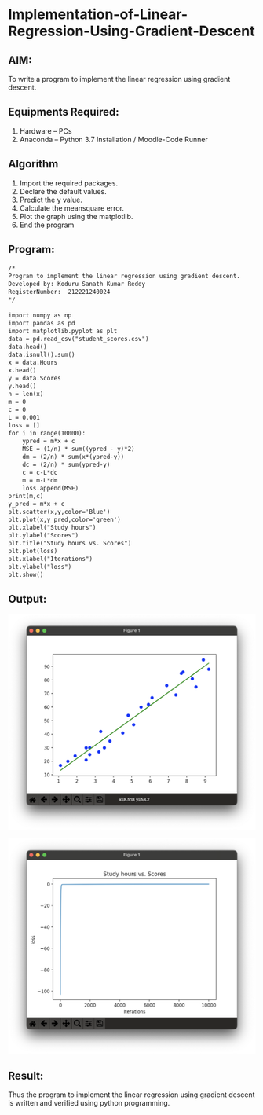 # Implementation-of-Linear-Regression-Using-Gradient-Descent

## AIM:
To write a program to implement the linear regression using gradient descent.

## Equipments Required:
1. Hardware – PCs
2. Anaconda – Python 3.7 Installation / Moodle-Code Runner

## Algorithm
1. Import the required packages.
2. Declare the default values.
3. Predict the y value.
4. Calculate the meansquare error.
5. Plot the graph using the matplotlib.
6. End the program 

## Program:
```
/*
Program to implement the linear regression using gradient descent.
Developed by: Koduru Sanath Kumar Reddy
RegisterNumber:  212221240024
*/

import numpy as np
import pandas as pd
import matplotlib.pyplot as plt
data = pd.read_csv("student_scores.csv")
data.head()
data.isnull().sum()
x = data.Hours
x.head()
y = data.Scores
y.head()
n = len(x)
m = 0
c = 0
L = 0.001
loss = []
for i in range(10000):
    ypred = m*x + c
    MSE = (1/n) * sum((ypred - y)*2)
    dm = (2/n) * sum(x*(ypred-y))
    dc = (2/n) * sum(ypred-y)
    c = c-L*dc
    m = m-L*dm
    loss.append(MSE)
print(m,c)
y_pred = m*x + c
plt.scatter(x,y,color='Blue')
plt.plot(x,y_pred,color='green')
plt.xlabel("Study hours")
plt.ylabel("Scores")
plt.title("Study hours vs. Scores")
plt.plot(loss)
plt.xlabel("Iterations")
plt.ylabel("loss")
plt.show()
```
## Output:
![](1.png)


![](2.png)


## Result:
Thus the program to implement the linear regression using gradient descent is written and verified using python programming.
